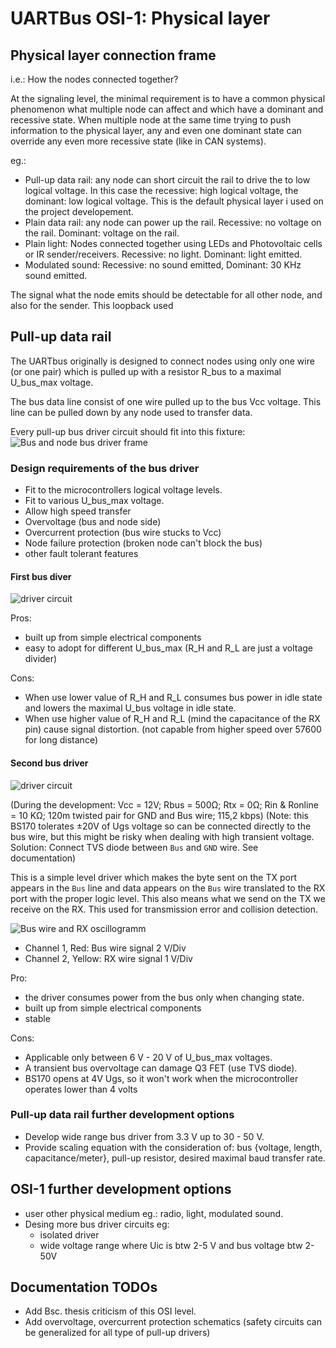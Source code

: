 
# UARTBus OSI-1: Physical layer

## Physical layer connection frame

i.e.: How the nodes connected together?

At the signaling level, the minimal requirement is to have a common physical
phenomenon what multiple node can affect and which have a dominant and recessive
state. When multiple node at the same time trying to push information to the
physical layer, any and even one dominant state can override any even more
recessive state (like in CAN systems).

eg.:  

- Pull-up data rail: any node can short circuit the rail to drive the to
	low logical voltage. In this case the recessive: high logical voltage,
	the dominant: low logical voltage. This is the default physical layer 
	i used on the project developement.
- Plain data rail: any node can power up the rail. Recessive: no voltage on
	the rail. Dominant: voltage on the rail.
- Plain light: Nodes connected together using LEDs and Photovoltaic cells
	or IR sender/receivers. Recessive: no light. Dominant: light emitted. 
- Modulated sound: Recessive: no sound emitted, Dominant: 30 KHz sound emitted.

The signal what the node emits should be detectable for all other node, and also
for the sender. This loopback used 

## Pull-up data rail

The UARTbus originally is designed to connect nodes using only one wire
(or one pair) which is pulled up with a resistor R_bus to a maximal U_bus_max
voltage.

The bus data line consist of one wire pulled up to the bus Vcc voltage.
This line can be pulled down by any node used to transfer data.

Every pull-up bus driver circuit should fit into this fixture:  
![Bus and node bus driver frame](../../resources/image/bus_driver_frame.jpg)

### Design requirements of the bus driver

- Fit to the microcontrollers logical voltage levels.
- Fit to various U_bus_max voltage.
- Allow high speed transfer 
- Overvoltage (bus and node side)
- Overcurrent protection (bus wire stucks to Vcc)
- Node failure protection (broken node can't block the bus)
- other fault tolerant features



#### First bus diver

![driver circuit](../../resources/image/bus_connector_R.png)

Pros:

- built up from simple electrical components
- easy to adopt for different U_bus_max (R_H and R_L are just a voltage divider) 

Cons:

- When use lower value of R_H and R_L consumes bus power in idle state and
	lowers the maximal U_bus voltage in idle state. 
- When use higher value of R_H and R_L (mind the capacitance of the RX pin)
	cause signal distortion. (not capable from higher speed over 57600 for long
	distance)

#### Second bus driver

![driver circuit](../../resources/image/bus_driver_fet.jpg)

(During the development: Vcc = 12V; Rbus = 500Ω; Rtx = 0Ω; 
Rin & Ronline = 10 KΩ; 120m twisted pair for GND and Bus wire; 115,2 kbps)
(Note: this BS170 tolerates ±20V of Ugs voltage so can be connected directly to
the bus wire, but this might be risky when dealing with high transient voltage.
Solution: Connect TVS diode between `Bus` and `GND` wire. See documentation)

This is a simple level driver which makes the byte sent on the TX port appears
in the `Bus` line and data appears on the `Bus` wire translated to the RX port
with the proper logic level. This also means what we send on the TX we receive
on the RX. This used for transmission error and collision detection.

![Bus wire and RX oscillogramm](../../resources/image/bus_12v_115200_120m_UTP.jpg)

- Channel 1, Red: Bus wire signal 2 V/Div 
- Channel 2, Yellow: RX wire signal 1 V/Div

Pro:

- the driver consumes power from the bus only when changing state.
- built up from simple electrical components
- stable 

Cons:

- Applicable only between 6 V - 20 V of U_bus_max voltages.
- A transient bus overvoltage can damage Q3 FET (use TVS diode).
- BS170 opens at 4V Ugs, so it won't work when the microcontroller operates
	lower than 4 volts

### Pull-up data rail further development options

- Develop wide range bus driver from 3.3 V up to 30 - 50 V. 
- Provide scaling equation with the consideration of: bus {voltage, length,
	capacitance/meter}, pull-up resistor, desired maximal baud transfer rate. 


## OSI-1 further development options 

- user other physical medium eg.: radio, light, modulated sound.
- Desing more bus driver circuits eg:
	- isolated driver
	- wide voltage range where Uic is btw 2-5 V and bus voltage btw 2-50V

## Documentation TODOs

- Add Bsc. thesis criticism of this OSI level.
- Add overvoltage, overcurrent protection schematics (safety circuits can be
	generalized for all type of pull-up drivers)


